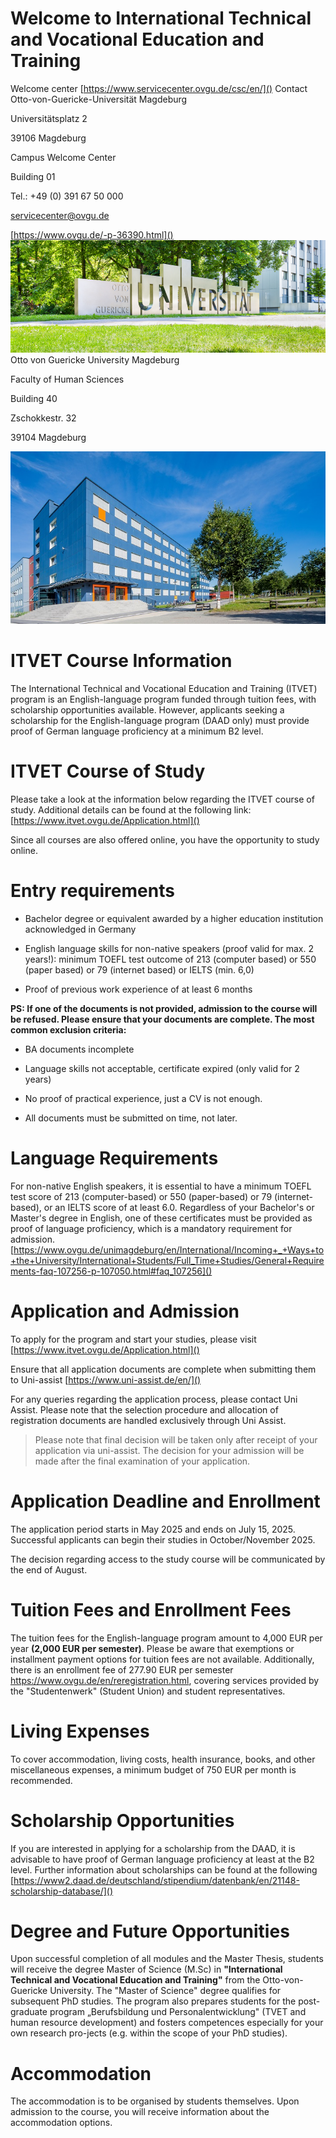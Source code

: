<!--
author:   Masub Makhdoom

email:    masub.makhdoom@ovgu.de

version:  0.0.1

language: en

narrator: US English Female

comment:  Try to write a short comment about
          your course, multiline is also okay.

link:     https://cdn.jsdelivr.net/chartist.js/latest/chartist.min.css

script:   https://cdn.jsdelivr.net/chartist.js/latest/chartist.min.js

translation: Deutsch  translations/German.md

translation: Français translations/French.md
-->
# Welcome to International Technical and Vocational Education and Training
Welcome center [https://www.servicecenter.ovgu.de/csc/en/]()
Contact
Otto-von-Guericke-Universität
Magdeburg

Universitätsplatz 2

39106 Magdeburg

Campus Welcome Center

Building 01

Tel.: +49 (0) 391 67 50 000

servicecenter@ovgu.de

[https://www.ovgu.de/-p-36390.html]()
![](https://github.com/61087/Intro/blob/main/Panorama.jpg?raw=true) 
Otto von Guericke University Magdeburg

Faculty of Human Sciences

Building 40

Zschokkestr. 32

39104 Magdeburg


![](https://github.com/61087/Intro/blob/main/ZC7A3377-730x400.jpg?raw=true)
# ITVET Course Information
The International Technical and Vocational Education and Training (ITVET) program is an English-language program funded through tuition fees, with scholarship opportunities available. However, applicants seeking a scholarship for the English-language program (DAAD only) must provide proof of German language proficiency at a minimum B2 level.

# ITVET Course of Study
Please take a look at the information below regarding the ITVET course of study. Additional details can be found at the following link: [https://www.itvet.ovgu.de/Application.html]()

Since all courses are also offered online, you have the opportunity to study online.
# Entry requirements
* Bachelor degree or equivalent awarded by a higher education institution acknowledged in Germany
* English language skills for non-native speakers (proof valid for max. 2 years!): minimum TOEFL test outcome of 213 (computer based) or 550 (paper based) or 79 (internet based) or IELTS (min. 6,0)

* Proof of previous work experience of at least 6 months

**PS: If one of the documents is not provided, admission to the course will be refused. Please ensure that your documents are complete. The most common exclusion criteria:**

* BA documents incomplete

* Language skills not acceptable, certificate expired (only valid for 2 years)

* No proof of practical experience, just a CV is not enough.

* All documents must be submitted on time, not later.
# Language Requirements
For non-native English speakers, it is essential to have a minimum TOEFL test score of 213 (computer-based) or 550 (paper-based) or 79 (internet-based), or an IELTS score of at least 6.0. Regardless of your Bachelor's or Master's degree in English, one of these certificates must be provided as proof of language proficiency, which is a mandatory requirement for admission.
[https://www.ovgu.de/unimagdeburg/en/International/Incoming+_+Ways+to+the+University/International+Students/Full_Time+Studies/General+Requirements-faq-107256-p-107050.html#faq_107256]()

# Application and Admission
To apply for the program and start your studies, please visit [https://www.itvet.ovgu.de/Application.html]() 

Ensure that all application documents are complete when submitting them to Uni-assist [https://www.uni-assist.de/en/]()

 For any queries regarding the application process, please contact Uni Assist. Please note that the selection procedure and allocation of registration documents are handled exclusively through Uni Assist.

> Please note that final decision will be taken only after receipt of your application via uni-assist. The decision for your admission will be made after the final examination of your application.

# Application Deadline and Enrollment
The application period starts in May 2025 and ends on July 15, 2025. Successful applicants can begin their studies in October/November 2025.

 The decision regarding access to the study course will be communicated by the end of August.

# Tuition Fees and Enrollment Fees


The tuition fees for the English-language program amount to 4,000 EUR per year **(2,000 EUR per semester)**. Please be aware that exemptions or installment payment options for tuition fees are not available. Additionally, there is an enrollment fee of 277.90 EUR per semester <https://www.ovgu.de/en/reregistration.html>, covering services provided by the "Studentenwerk" (Student Union) and student representatives.

# Living Expenses

To cover accommodation, living costs, health insurance, books, and other miscellaneous expenses, a minimum budget of 750 EUR per month is recommended.

# Scholarship Opportunities
If you are interested in applying for a scholarship from the DAAD, it is advisable to have proof of German language proficiency at least at the B2 level. Further information about scholarships can be found at the following 
[https://www2.daad.de/deutschland/stipendium/datenbank/en/21148-scholarship-database/]()

# Degree and Future Opportunities
Upon successful completion of all modules and the Master Thesis, students will receive the degree Master of Science (M.Sc) in **"International Technical and Vocational Education and Training"** from the Otto-von-Guericke University. The "Master of Science" degree qualifies for subsequent PhD studies. The program also prepares students for the post-graduate program „Berufsbildung und Personalentwicklung" (TVET and human resource development) and fosters competences especially for your own research pro-jects (e.g. within the scope of your PhD studies).
# Accommodation

The accommodation is to be organised by students themselves. Upon admission to the course, you will receive information about the accommodation options.

  
> 